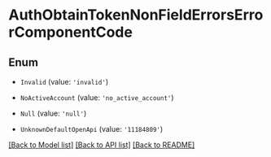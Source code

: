 # AuthObtainTokenNonFieldErrorsErrorComponentCode


## Enum

* `Invalid` (value: `'invalid'`)

* `NoActiveAccount` (value: `'no_active_account'`)

* `Null` (value: `'null'`)

* `UnknownDefaultOpenApi` (value: `'11184809'`)

[[Back to Model list]](../README.md#documentation-for-models) [[Back to API list]](../README.md#documentation-for-api-endpoints) [[Back to README]](../README.md)
